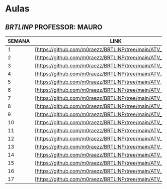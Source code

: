 # Aulas
## _BRTLINP_ PROFESSOR: MAURO

| SEMANA | LINK |
| ------ | ------ |
| 1 | [https://github.com/m0raezz/BRTLINP/tree/main/ATV_1_BRTLINP] |
| 2 | [https://github.com/m0raezz/BRTLINP/tree/main/ATV_2_BRTLINP] |
| 3 | [https://github.com/m0raezz/BRTLINP/tree/main/ATV_3_BRTLINP] |
| 4 | [https://github.com/m0raezz/BRTLINP/tree/main/ATV_4_BRTLINP] |
| 5 | [https://github.com/m0raezz/BRTLINP/tree/main/ATV_5_BRTLINP] |
| 6 | [https://github.com/m0raezz/BRTLINP/tree/main/ATV_6_BRTLINP] |
| 7 | [https://github.com/m0raezz/BRTLINP/tree/main/ATV_7_BRTLINP] |
| 8 | [https://github.com/m0raezz/BRTLINP/tree/main/ATV_8_BRTLINP] |
| 9 | [https://github.com/m0raezz/BRTLINP/tree/main/ATV_9_BRTLINP] |
| 10 | [https://github.com/m0raezz/BRTLINP/tree/main/ATV_A10_BRTLINP] |
| 11 | [https://github.com/m0raezz/BRTLINP/tree/main/ATV_A11_BRTLINP] |
| 12 | [https://github.com/m0raezz/BRTLINP/tree/main/ATV_A12_BRTLINP] |
| 13 | [https://github.com/m0raezz/BRTLINP/tree/main/ATV_A13_BRTLINP] |
| 14 | [https://github.com/m0raezz/BRTLINP/tree/main/ATV_A14_BRTLINP] |
| 15 | [https://github.com/m0raezz/BRTLINP/tree/main/ATV_A15_BRTLINP] |
| 16 | [https://github.com/m0raezz/BRTLINP/tree/main/ATV_A16_BRTLINP] |
| 17 | [https://github.com/m0raezz/BRTLINP/tree/main/ATV_A17_BRTLINP] |

